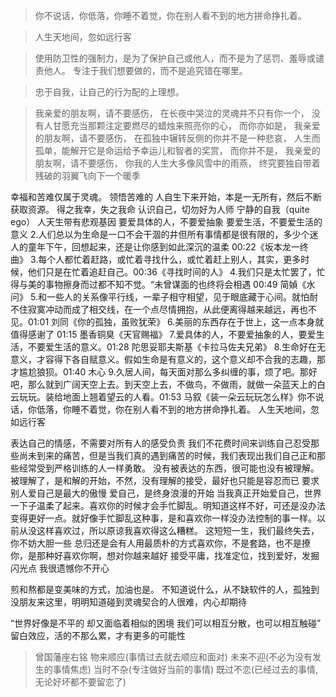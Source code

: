 > 你不说话，你低落，你睡不着觉，你在别人看不到的地方拼命挣扎着。

> 人生天地间，忽如远行客

> 使用防卫性的强制力，是为了保护自己或他人，而不是为了惩罚、羞辱或谴责他人。
> 专注于我们想要做的，而不是追究错在哪里。

> 忠于自我，让自己的行为配的上理想。

> 我亲爱的朋友啊，请不要感伤，
> 在长夜中哭泣的灵魂并不只有你一个，
> 没有人甘愿充当那颗注定要燃尽的蜡烛来照亮你的心，
> 而你亦如是，
> 我亲爱的朋友啊，请不要感伤，
> 在孤独中辗转反侧的你并不是一种悲哀，
> 人生而孤单，能解开它是命运给予幸运儿和智者的奖赏，
> 而你并不是，
> 我亲爱的朋友啊，请不要感伤，
> 你我的人生大多像风雪中的雨燕，
> 终究要独自带着残破的羽翼飞向下一个暖季

幸福和苦难仅属于灵魂。
领悟苦难的
人自生下来开始，本是一无所有，然后不断获取资源。
得之我幸，失之我命
认识自己，切勿好为人师
宁静的自我（quite ego）
人天生带有悲观基因
要爱具体的人，不要爱抽象
要爱生活，不要爱生活的意义 2.人们总以为生命是一口不会干涸的井但所有事情都是很有限的，多少个迷人的童年下午，回想起来，还是让你感到如此深沉的温柔 00:22《坂本龙一终曲》 3.每个人都忙着赶路，或忙着寻找什么，或忙着赶上别人，其实，更多时候，他们只是在忙着追赶自己。00:36《寻找时间的人》 4.我们只是太忙罢了，忙得与美的事物擦身而过都不知不觉。“未曾谋面的也终将会相遇 00:49 简媜《水问》 5.和一些人的关系像平行线，一辈子相守相望，见于眼底藏于心间。就怕耐不住寂寞冲动而成了相交线，在一个点尽情拥抱，从此便离得越来越远，再也不见。01:01 刘同《你的孤独，虽败犹荣》 6.美丽的东西存在于世上，这一点本身就值得感谢了 01:15 墨香铜臭《天官赐福》 7.爱具体的人，不要爱抽象的人，要爱生活，不要爱生活的意义。01:28 陀思妥耶夫斯基《卡拉马佐夫兄弟》 8.生命好在无意义，才容得下各自赋意义。假如生命是有意义的，这个意义却不合我的志趣，那才尴尬狼狈。01:40 木心 9.久居人间，每天面对那么多纠缠的事，烦了吧。那好吧，那么就到广阔天空上去。到天空上去，不做鸟，不做雨，就做一朵蓝天上的白云玩玩。装给地面上翘着望云的人看。01:53 马叙《装一朵云玩玩怎么样》​
你不说话，你低落，你睡不着觉，你在别人看不到的地方拼命挣扎着。
人生天地间，忽如远行客

表达自己的情感，不需要对所有人的感受负责
我们不花费时间来训练自己忍受那些尚未到来的痛苦，但是当我们真的遇到痛苦的时候，我们表现出我们自己正和那些经常受到严格训练的人一样勇敢。
没有被表达的东西，很可能也没有被理解。被理解了，是和解的开始，不然，没有理解的接受，最好也只能是容忍而已
要求别人爱自己是最大的傲慢
爱自己，是终身浪漫的开始 ​
当我真正开始爱自己，世界一下子温柔了起来。​
喜欢你的时候才会手忙脚乱。明知道这样不好，可还是没办法变得更好一点。就好像手忙脚乱这种事，是和喜欢你一样没办法控制的事一样。以前从没这样喜欢过，所以原谅我喜欢得这么糟糕。
这短短一生，我们最终失去，你不妨大胆一些
总归还是会有人用最质朴的方式喜欢你，不是套路，也不是撩你，是那种好喜欢你啊，想对你越来越好
接受平庸，找准定位，找到爱好，发掘闪光点
我很遗憾你不开心

煎和熬都是变美味的方式，加油也是。
不知道说什么，从不缺软件的人，孤独到没朋友来这里，明明知道碰到灵魂契合的人很难，内心却期待

“世界好像是不平的
却又面临着相似的困境
我们可以相互分散，也可以相互触碰”
留白效应，活的不那么累，才有更多的可能性

> 曾国藩座右铭
> 物来顺应(事情过去就去顺应和面对)
> 未来不迎(不必为没有发生的事情焦虑)
> 当时不杂(专注做好当前的事情)
> 既过不恋(已经过去的事情,无论好坏都不要留恋了)
